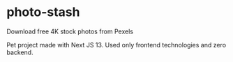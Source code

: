 # photo-stash
 Download free 4K stock photos from Pexels

 Pet project made with Next JS 13. Used only frontend technologies and zero backend.
